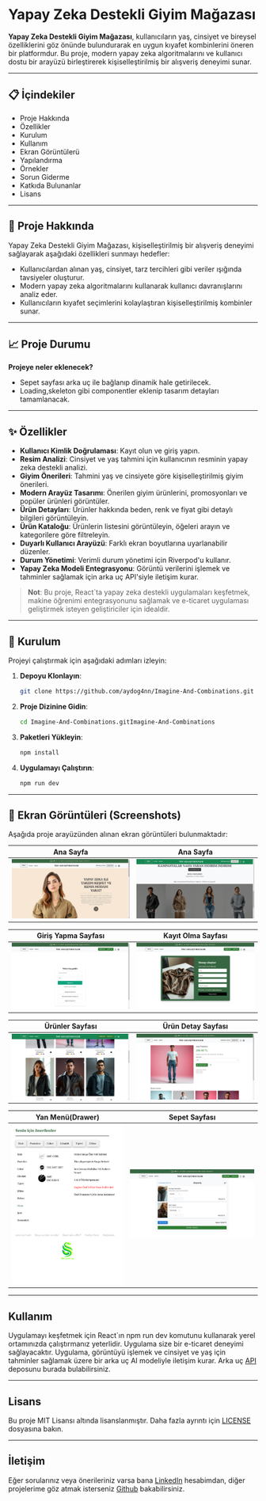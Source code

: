 # Yapay Zeka Destekli Giyim Mağazası

**Yapay Zeka Destekli Giyim Mağazası**, kullanıcıların yaş, cinsiyet ve bireysel özelliklerini göz önünde bulundurarak en uygun kıyafet kombinlerini öneren bir platformdur. Bu proje, modern yapay zeka algoritmalarını ve kullanıcı dostu bir arayüzü birleştirerek kişiselleştirilmiş bir alışveriş deneyimi sunar.

---

## 📋 İçindekiler

- Proje Hakkında
- Özellikler
- Kurulum
- Kullanım
- Ekran Görüntülerü
- Yapılandırma
- Örnekler
- Sorun Giderme
- Katkıda Bulunanlar
- Lisans

---

## 🎯 Proje Hakkında

Yapay Zeka Destekli Giyim Mağazası, kişiselleştirilmiş bir alışveriş deneyimi sağlayarak aşağıdaki özellikleri sunmayı hedefler:

- Kullanıcılardan alınan yaş, cinsiyet, tarz tercihleri gibi veriler ışığında tavsiyeler oluşturur.
- Modern yapay zeka algoritmalarını kullanarak kullanıcı davranışlarını analiz eder.
- Kullanıcıların kıyafet seçimlerini kolaylaştıran kişiselleştirilmiş kombinler sunar.

---

##  📈 Proje Durumu 

**Projeye neler eklenecek?**

- Sepet sayfası arka uç ile bağlanıp dinamik hale getirilecek.
- Loading,skeleton gibi componentler eklenip tasarım detayları tamamlanacak.

---

## ✨ Özellikler

- **Kullanıcı Kimlik Doğrulaması**: Kayıt olun ve giriş yapın.
- **Resim Analizi**: Cinsiyet ve yaş tahmini için kullanıcının resminin yapay zeka destekli analizi.
- **Giyim Önerileri**: Tahmini yaş ve cinsiyete göre kişiselleştirilmiş giyim önerileri.
- **Modern Arayüz Tasarımı**: Önerilen giyim ürünlerini, promosyonları ve popüler ürünleri görüntüler.
- **Ürün Detayları**: Ürünler hakkında beden, renk ve fiyat gibi detaylı bilgileri görüntüleyin.
- **Ürün Kataloğu**: Ürünlerin listesini görüntüleyin, öğeleri arayın ve kategorilere göre filtreleyin.
- **Duyarlı Kullanıcı Arayüzü**: Farklı ekran boyutlarına uyarlanabilir düzenler.
- **Durum Yönetimi**: Verimli durum yönetimi için Riverpod'u kullanır.
- **Yapay Zeka Modeli Entegrasyonu**: Görüntü verilerini işlemek ve tahminler sağlamak için arka uç API'siyle iletişim kurar.

> **Not**: Bu proje, React`ta yapay zeka destekli uygulamaları keşfetmek, makine öğrenimi entegrasyonunu sağlamak ve e-ticaret uygulaması geliştirmek isteyen geliştiriciler için idealdir.

---

## 🚀 Kurulum

Projeyi çalıştırmak için aşağıdaki adımları izleyin:

1. **Depoyu Klonlayın**:
   
   ```bash
   git clone https://github.com/aydog4nn/Imagine-And-Combinations.git
   ```
2. **Proje Dizinine Gidin**:
   
   ```bash
   cd Imagine-And-Combinations.gitImagine-And-Combinations
   ```
3. **Paketleri Yükleyin**:
 
   ```bash
   npm install
   ```
4. **Uygulamayı Çalıştırın**:
 
   ```bash
   npm run dev
   ```

---

## 📸 Ekran Görüntüleri (Screenshots)

Aşağıda proje arayüzünden alınan ekran görüntüleri bulunmaktadır:

| **Ana Sayfa**                | **Ana Sayfa**                
|--------------------------------------|--------------------------------------|
| ![Screenshot 1](./src/screenshots/projeFotografAnaSayfa.png) | ![Screenshot 2](./src/screenshots/projeFotografAnaSayfa2.png) 

| **Giriş Yapma Sayfası**                | **Kayıt Olma Sayfası**                
|--------------------------------------|--------------------------------------|
| ![Screenshot 3](./src/screenshots/projeFotografGirisYap.png) | ![Screenshot 4](./src/screenshots/projeFotografKayitOl.png) 

| **Ürünler Sayfası**                | **Ürün Detay Sayfası**                
|--------------------------------------|--------------------------------------|
| ![Screenshot 5](./src/screenshots/projeFotografUrunler.png) | ![Screenshot 6](./src/screenshots/projeFotografDetay.png) 

| **Yan Menü(Drawer)**                | **Sepet Sayfası**                
|--------------------------------------|--------------------------------------|
| ![Screenshot 7](./src/screenshots/projeFotografMenu.png) | ![Screenshot 8](./src/screenshots/projeFotografSepet.png) 

---

## Kullanım

Uygulamayı keşfetmek için React`ın npm run dev komutunu kullanarak yerel ortamınızda çalıştırmanız yeterlidir. Uygulama size bir e-ticaret deneyimi sağlayacaktır. Uygulama, görüntüyü işlemek ve cinsiyet ve yaş için tahminler sağlamak üzere bir arka uç AI modeliyle iletişim kurar. Arka uç [API](https://github.com/MASalmanss/Images-and-Combinations) deposunu burada bulabilirsiniz.

---

## Lisans

Bu proje MIT Lisansı altında lisanslanmıştır. Daha fazla ayrıntı için [LICENSE](./LICENSE) dosyasına bakın.
                                    


---

## İletişim
Eğer sorularınız veya önerileriniz varsa bana [LinkedIn](https://www.linkedin.com/in/aydog4nn/) hesabimdan,
diğer projelerime göz atmak isterseniz [Github](https://github.com/aydog4nn) bakabilirsiniz.
